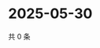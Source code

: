 # 2025-05-30

共 0 条

<!-- BEGIN ZHIHUVIDEO -->
<!-- 最后更新时间 Fri May 30 2025 12:16:29 GMT+0800 (China Standard Time) -->

<!-- END ZHIHUVIDEO -->
